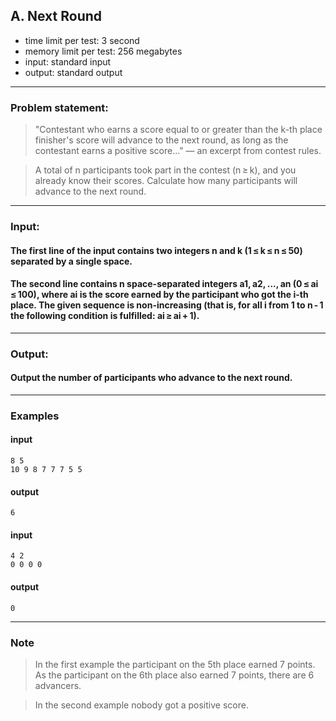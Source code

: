 ##  A. Next Round

* time limit per test: 3 second
* memory limit per test: 256  megabytes
* input: standard input
* output: standard output

___
### **Problem statement:**
>"Contestant who earns a score equal to or greater than the k-th place finisher's score will advance to the next round, as long as the contestant earns a positive score..." — an excerpt from contest rules.

>A total of n participants took part in the contest (n ≥ k), and you already know their scores. Calculate how many participants will advance to the next round.
___
### **Input:**
#### The first line of the input contains two integers n and k (1 ≤ k ≤ n ≤ 50) separated by a single space.

#### The second line contains n space-separated integers a1, a2, ..., an (0 ≤ ai ≤ 100), where ai is the score earned by the participant who got the i-th place. The given sequence is non-increasing (that is, for all i from 1 to n - 1 the following condition is fulfilled: ai ≥ ai + 1).
___
### **Output:**
#### Output the number of participants who advance to the next round.

___
### **Examples**
#### input
    8 5
    10 9 8 7 7 7 5 5
#### output
    6

#### input
    4 2
    0 0 0 0
#### output
    0
___

### **Note**

>In the first example the participant on the 5th place earned 7 points. As the participant on the 6th place also earned 7 points, there are 6 advancers.

>In the second example nobody got a positive score.